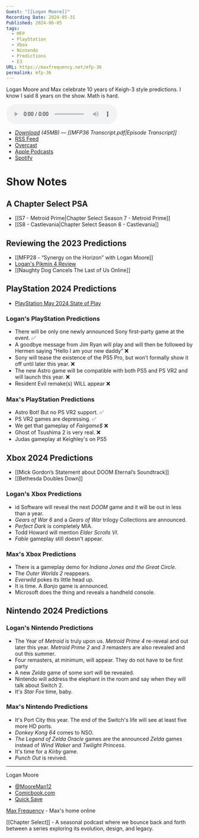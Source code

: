 ```yaml
---
Guest: "[[Logan Moore]]"
Recording Date: 2024-05-31
Published: 2024-06-05
tags:
  - MFP
  - PlayStation
  - Xbox
  - Nintendo
  - Predictions
  - E3
URL: https://maxfrequency.net/mfp-36
permalink: mfp-36
---
```

Logan Moore and Max celebrate 10 years of Keigh-3 style predictions. I know I said 8 years on the show. Math is hard.

<audio controls>
  <source src="https://traffic.libsyn.com/maxfrequency/MFP36_Final.mp3">
</audio>

- *[Download](https://traffic.libsyn.com/maxfrequency/MFP36_Final.mp3) (45MB)  — [[MFP36 Transcript.pdf|Episode Transcript]]*
- [RSS Feed](https://maxfrequency.libsyn.com/rss)
- [Overcast](https://overcast.fm/itunes1557043396)
- [Apple Podcasts](https://podcasts.apple.com/us/podcast/the-max-frequency-podcast/id1557043396)
- [Spotify](https://open.spotify.com/show/3W1LwBNmhZ6s5QmQViWXKn)

# Show Notes
## A Chapter Select PSA
- [[S7 - Metroid Prime|Chapter Select Season 7 - Metroid Prime]]
- [[S8 - Castlevania|Chapter Select Season 8 - Castlevania]]
## Reviewing the 2023 Predictions
- [[MFP28 - “Synergy on the Horizon” with Logan Moore]]
- [Logan's Pikmin 4 Review](https://comicbook.com/gaming/news/pikmin-4-nintendo-switch-review/)
- [[Naughty Dog Cancels The Last of Us Online]]
## PlayStation 2024 Predictions
- [PlayStation May 2024 State of Play](https://youtube.com/watch?v=m-4ZM3jxhdE)
### Logan's PlayStation Predictions
- There will be only one newly announced Sony first-party game at the event. ✅
- A goodbye message from Jim Ryan will play and will then be followed by Hermen saying “Hello I am your new daddy” ❌
- Sony will tease the existence of the PS5 Pro, but won’t formally show it off until later this year. ❌
- The new Astro game will be compatible with both PS5 and PS VR2 and will launch this year. ❌
- Resident Evil remake(s) WILL appear ❌
### Max's PlayStation Predictions
- Astro Bot! But no PS VR2 support. ✅
- PS VR2 games are depressing. ✅
- We get that gameplay of *Fairgame$* ❌
- Ghost of Tsushima 2 is very real. ❌
- Judas gameplay at Keighley's on PS5
## Xbox 2024 Predictions
- [[Mick Gordon’s Statement about DOOM Eternal’s Soundtrack]]
- [[Bethesda Doubles Down]]
### Logan's Xbox Predictions
- id Software will reveal the next *DOOM* game and it will be out in less than a year.
- *Gears of War 6* and a *Gears of War* trilogy Collections are announced.
- *Perfect Dark* is completely MIA.
- Todd Howard will mention *Elder Scrolls VI*.
- *Fable* gameplay still doesn't appear.
### Max's Xbox Predictions
- There is a gameplay demo for *Indiana Jones and the Great Circle*.
- The *Outer Worlds 2* reappears.
- *Everwild* pokes its little head up.
- It is time. A *Banjo* game is announced.
- Microsoft does the thing and reveals a handheld console. 
## Nintendo 2024 Predictions
### Logan's Nintendo Predictions
- The Year of *Metroid* is truly upon us. *Metroid Prime 4* re-reveal and out later this year. *Metroid Prime 2* and *3* remasters are also revealed and out this summer.
- Four remasters, at minimum, will appear. They do not have to be first party
- A new *Zelda* game of some sort will be revealed.
- Nintendo will address the elephant in the room and say when they will talk about Switch 2.
- It's *Star Fox* time, baby.
### Max's Nintendo Predictions
- It's Port City this year. The end of the Switch's life will see at least five more HD ports.
- *Donkey Kong 64* comes to NSO.
- *The Legend of Zelda Oracle* games are the announced *Zelda* games instead of *Wind Waker* and *Twilight Princess*. 
- It's time for a *Kirby* game.
- *Punch Out* is revived.

---

Logan Moore
- [@MooreMan12](https://twitter.com/mooreman12)
- [Comicbook.com](https://comicbook.com/author/MooreMan12/)
- [Quick Save](https://youtube.com/playlist?list=PLCXiYNHEeWIZorSSeQDefl1JCnL33lYcz)

[Max Frequency](https://www.maxfrequency.net/) - Max's home online 

[[Chapter Select]] - A seasonal podcast where we bounce back and forth between a series exploring its evolution, design, and legacy.